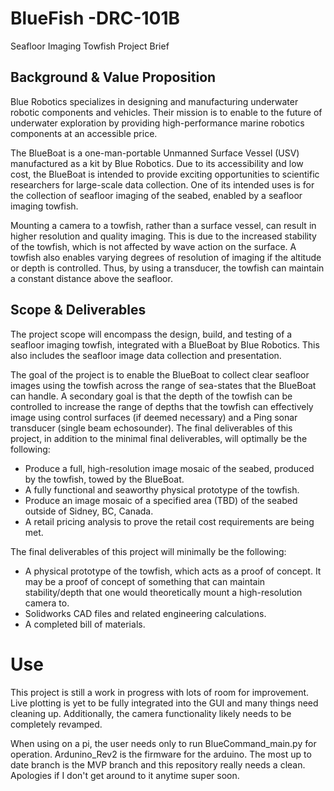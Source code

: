 # BlueFish -DRC-101B 
Seafloor Imaging Towfish Project Brief 

## Background & Value Proposition 

Blue Robotics specializes in designing and manufacturing underwater robotic components and vehicles. Their mission is to enable to the future of underwater exploration by providing high-performance marine robotics components at an accessible price. 

The BlueBoat is a one-man-portable Unmanned Surface Vessel (USV) manufactured as a kit by Blue Robotics. Due to its accessibility and low cost, the BlueBoat is intended to provide exciting opportunities to scientific researchers for large-scale data collection. One of its intended uses is for the collection of seafloor imaging of the seabed, enabled by a seafloor imaging towfish. 

Mounting a camera to a towfish, rather than a surface vessel, can result in higher resolution and quality imaging. This is due to the increased stability of the towfish, which is not affected by wave action on the surface. A towfish also enables varying degrees of resolution of imaging if the altitude or depth is controlled. Thus, by using a transducer, the towfish can maintain a constant distance above the seafloor. 

## Scope & Deliverables 

The project scope will encompass the design, build, and testing of a seafloor imaging towfish, integrated with a BlueBoat by Blue Robotics. This also includes the seafloor image data collection and presentation. 

The goal of the project is to enable the BlueBoat to collect clear seafloor images using the towfish across the range of sea-states that the BlueBoat can handle. A secondary goal is that the depth of the towfish can be controlled to increase the range of depths that the towfish can effectively image using control surfaces (if deemed necessary) and a Ping sonar transducer (single beam echosounder). The final deliverables of this project, in addition to the minimal final deliverables, will optimally be the following: 

* Produce a full, high-resolution image mosaic of the seabed, produced by the towfish, towed by the BlueBoat. 
* A fully functional and seaworthy physical prototype of the towfish.  
* Produce an image mosaic of a specified area (TBD) of the seabed outside of Sidney, BC, Canada. 
* A retail pricing analysis to prove the retail cost requirements are being met.  

The final deliverables of this project will minimally be the following: 

* A physical prototype of the towfish, which acts as a proof of concept. It may be a proof of concept of something that can maintain stability/depth that one would theoretically mount a high-resolution camera to. 
* Solidworks CAD files and related engineering calculations. 
* A completed bill of materials. 

# Use

This project is still a work in progress with lots of room for improvement. Live plotting is yet to be fully integrated into the GUI and many things need cleaning up. Additionally, the camera functionality likely needs to be completely revamped.

When using on a pi, the user needs only to run BlueCommand_main.py for operation. Ardunino_Rev2 is the firmware for the arduino. The most up to date branch is the MVP branch and this repository really needs a clean. Apologies if I don't get around to it anytime super soon.
